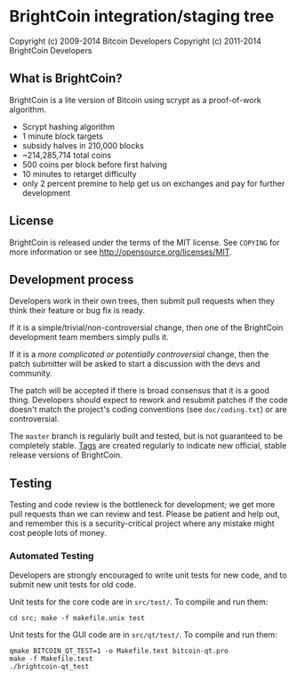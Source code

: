 BrightCoin integration/staging tree
================================



Copyright (c) 2009-2014 Bitcoin Developers
Copyright (c) 2011-2014 BrightCoin Developers

What is BrightCoin?
----------------

BrightCoin is a lite version of Bitcoin using scrypt as a proof-of-work algorithm.
 - Scrypt hashing algorithm  
 - 1 minute block targets
 - subsidy halves in 210,000 blocks 
 - ~214,285,714  total coins
 - 500 coins per block before first halving
 - 10 minutes to retarget difficulty
 - only 2 percent premine to help get us on exchanges and pay for further development



License
-------

BrightCoin is released under the terms of the MIT license. See `COPYING` for more
information or see http://opensource.org/licenses/MIT.

Development process
-------------------

Developers work in their own trees, then submit pull requests when they think
their feature or bug fix is ready.

If it is a simple/trivial/non-controversial change, then one of the BrightCoin
development team members simply pulls it.

If it is a *more complicated or potentially controversial* change, then the patch
submitter will be asked to start a discussion with the devs and community.

The patch will be accepted if there is broad consensus that it is a good thing.
Developers should expect to rework and resubmit patches if the code doesn't
match the project's coding conventions (see `doc/coding.txt`) or are
controversial.

The `master` branch is regularly built and tested, but is not guaranteed to be
completely stable. [Tags](https://github.com/brightcoin-project/brightcoin/tags) are created
regularly to indicate new official, stable release versions of BrightCoin.

Testing
-------

Testing and code review is the bottleneck for development; we get more pull
requests than we can review and test. Please be patient and help out, and
remember this is a security-critical project where any mistake might cost people
lots of money.

### Automated Testing

Developers are strongly encouraged to write unit tests for new code, and to
submit new unit tests for old code.

Unit tests for the core code are in `src/test/`. To compile and run them:

    cd src; make -f makefile.unix test

Unit tests for the GUI code are in `src/qt/test/`. To compile and run them:

    qmake BITCOIN_QT_TEST=1 -o Makefile.test bitcoin-qt.pro
    make -f Makefile.test
    ./brightcoin-qt_test

